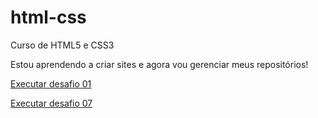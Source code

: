 # html-css
 Curso de HTML5 e CSS3 

 Estou aprendendo a criar sites e agora vou gerenciar meus repositórios!

 <a href= "https://pedromelojr.github.io/html-css/desafios/d001/index.html">Executar desafio 01</a>
 
 <a href= "https://pedromelojr.github.io/html-css/desafios/d007/index.html">Executar desafio 07</a>


